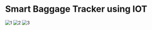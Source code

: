 # Smart Baggage Tracker using IOT
![1](https://github.com/user-attachments/assets/ce48e74a-f79d-471b-a59b-ef819a23b2f6)
![2](https://github.com/user-attachments/assets/69b223f1-faca-442f-9cc7-bfcdd44c8254)
![3](https://github.com/user-attachments/assets/7e10e12e-8e98-43f8-ab6d-6d5e2a91a73c)
